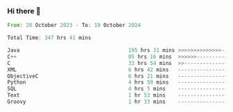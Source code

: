 ### Hi there 👋

<!--
**luoxuanzao/luoxuanzao** is a ✨ _special_ ✨ repository because its `README.md` (this file) appears on your GitHub profile.

Here are some ideas to get you started:

- 🔭 I’m currently working on ...
- 🌱 I’m currently learning ...
- 👯 I’m looking to collaborate on ...
- 🤔 I’m looking for help with ...
- 💬 Ask me about ...
- 📫 How to reach me: ...
- 😄 Pronouns: ...
- ⚡ Fun fact: ...
-->

<!--START_SECTION:waka-->

```rust
From: 20 October 2023 - To: 19 October 2024

Total Time: 347 hrs 41 mins

Java                                   195 hrs 31 mins >>>>>>>>>>>>>>-----------   56.21 %
C++                                    85 hrs 16 mins  >>>>>>-------------------   24.51 %
C                                      33 hrs 54 mins  >>-----------------------   09.75 %
XML                                    6 hrs 42 mins   -------------------------   01.93 %
ObjectiveC                             6 hrs 21 mins   -------------------------   01.83 %
Python                                 4 hrs 59 mins   -------------------------   01.44 %
SQL                                    4 hrs 5 mins    -------------------------   01.18 %
Text                                   1 hr 53 mins    -------------------------   00.54 %
Groovy                                 1 hr 33 mins    -------------------------   00.45 %
```

<!--END_SECTION:waka-->